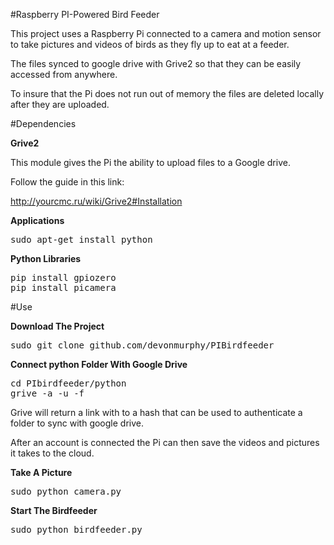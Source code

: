 #Raspberry PI-Powered Bird Feeder

This project uses a Raspberry Pi connected to a camera and motion sensor to take pictures and videos of birds as they fly up to eat at a feeder.

The files synced to google drive with Grive2 so that they can be easily accessed from anywhere.

To insure that the Pi does not run out of memory the files are deleted locally after they are uploaded.

#Dependencies

**Grive2**

This module gives the Pi the ability to upload files to a Google drive.

Follow the guide in this link:

http://yourcmc.ru/wiki/Grive2#Installation

**Applications**
<pre>
sudo apt-get install python
</pre>

**Python Libraries**
<pre>
pip install gpiozero
pip install picamera
</pre>

#Use

**Download The Project**
<pre>
sudo git clone github.com/devonmurphy/PIBirdfeeder
</pre>
**Connect python Folder With Google Drive**
<pre>
cd PIbirdfeeder/python
grive -a -u -f
</pre>
Grive will return a link with to a hash that can be used to authenticate a folder to sync with google drive.

After an account is connected the Pi can then save the videos and pictures it takes to the cloud.

**Take A Picture**
<pre>
sudo python camera.py
</pre>
**Start The Birdfeeder**
<pre>
sudo python birdfeeder.py
</pre>

